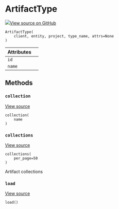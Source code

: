 # ArtifactType

[![](https://www.tensorflow.org/images/GitHub-Mark-32px.png)View source on GitHub](https://www.github.com/wandb/client/tree/master/wandb/apis/public.py#L2348-L2415)

```text
ArtifactType(
    client, entity, project, type_name, attrs=None
)
```

| Attributes |  |
| :--- | :--- |
|  `id` |  |
|  `name` |  |

## Methods

### `collection` <a id="collection"></a>

[View source](https://www.github.com/wandb/client/tree/master/wandb/apis/public.py#L2409-L2412)

```text
collection(
    name
)
```

### `collections` <a id="collections"></a>

[View source](https://www.github.com/wandb/client/tree/master/wandb/apis/public.py#L2402-L2407)

```text
collections(
    per_page=50
)
```

Artifact collections

### `load` <a id="load"></a>

[View source](https://www.github.com/wandb/client/tree/master/wandb/apis/public.py#L2358-L2392)

```text
load()
```

